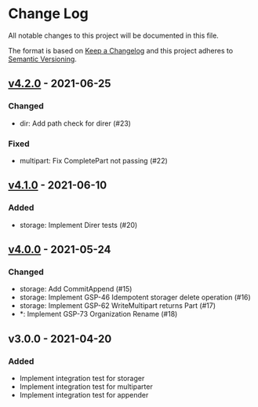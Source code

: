 # Change Log

All notable changes to this project will be documented in this file.

The format is based on [Keep a Changelog](https://keepachangelog.com/)
and this project adheres to [Semantic Versioning](https://semver.org/).

## [v4.2.0] - 2021-06-25

### Changed

- dir: Add path check for direr (#23)

### Fixed

- multipart: Fix CompletePart not passing (#22)

## [v4.1.0] - 2021-06-10

### Added

- storage: Implement Direr tests (#20)

## [v4.0.0] - 2021-05-24

### Changed

- storage: Add CommitAppend (#15)
- storage: Implement GSP-46 Idempotent storager delete operation (#16)
- storage: Implement GSP-62 WriteMultipart returns Part (#17)
- *: Implement GSP-73 Organization Rename (#18)

## v3.0.0 - 2021-04-20

### Added

- Implement integration test for storager
- Implement integration test for multiparter
- Implement integration test for appender

[v4.2.0]: https://github.com/beyondstorage/go-integration-test/compare/v4.1.0...v4.2.0
[v4.1.0]: https://github.com/beyondstorage/go-integration-test/compare/v4.0.0...v4.1.0
[v4.0.0]: https://github.com/beyondstorage/go-integration-test/compare/v3.0.0...v4.0.0
